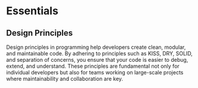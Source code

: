 # Essentials

## Design Principles

Design principles in programming help developers create clean, modular, and maintainable code. By adhering to principles such as KISS, DRY, SOLID, and separation of concerns, you ensure that your code is easier to debug, extend, and understand. These principles are fundamental not only for individual developers but also for teams working on large-scale projects where maintainability and collaboration are key.
